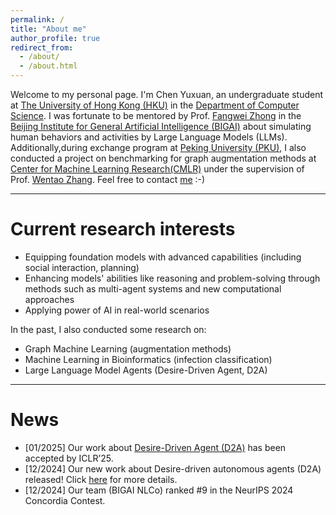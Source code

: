 ```yaml
---
permalink: /
title: "About me"
author_profile: true
redirect_from: 
  - /about/
  - /about.html
---
```


Welcome to my personal page. I'm Chen Yuxuan, an undergraduate student at <a href="https://www.hku.hk/">The University of Hong Kong (HKU)</a> in the <a href="https://www.cs.hku.hk/">Department of Computer Science</a>. I was fortunate to be mentored by Prof. <a href="https://fangweizhong.xyz/">Fangwei Zhong</a> in the <a href="https://eng.bigai.ai/">Beijing Institute for General Artificial Intelligence (BIGAI)</a> about simulating human behaviors and activities by Large Language Models (LLMs). Additionally,during exchange program at <a href="https://www.pku.edu.cn/"> Peking University (PKU)</a>, I also conducted a project on benchmarking for graph augmentation methods at <a href="https://cmlr.pku.edu.cn/"> Center for Machine Learning Research(CMLR)</a> under the supervision of Prof. <a href="https://zwt233.github.io/"> Wentao Zhang</a>.
Feel free to contact <a href="mailto:u3592844@connect.hku.hk">me</a> :-)


---

Current research interests
===
- Equipping foundation models with advanced capabilities (including social interaction, planning)
- Enhancing models' abilities like reasoning and problem-solving through methods such as multi-agent systems and new computational approaches
- Applying power of AI in real-world scenarios

In the past, I also conducted some research on:
- Graph Machine Learning (augmentation methods)
- Machine Learning in Bioinformatics (infection classification)
- Large Language Model Agents (Desire-Driven Agent, D2A)

---

News
===
- [01/2025] Our work about <a href="https://arxiv.org/abs/2412.06435"> Desire-Driven Agent (D2A)</a> has been accepted by ICLR’25.
- [12/2024] Our new work about Desire-driven autonomous agents (D2A) released! Click <a href="https://sites.google.com/view/desire-driven-autonomy?usp=sharing"> here</a> for more details.
- [12/2024] Our team (BIGAI NLCo) ranked #9 in the NeurIPS 2024 Concordia Contest.